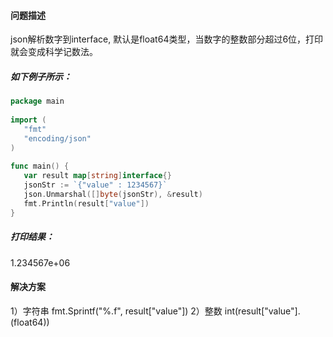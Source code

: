 #### 问题描述
json解析数字到interface, 默认是float64类型，当数字的整数部分超过6位，打印就会变成科学记数法。

##### 如下例子所示：
```go
package main
 
import (
   "fmt"
   "encoding/json"
)
 
func main() {
   var result map[string]interface{}
   jsonStr := `{"value" : 1234567}`
   json.Unmarshal([]byte(jsonStr), &result)
   fmt.Println(result["value"])
}
```
##### 打印结果：
1.234567e+06

#### 解决方案
1）字符串
  fmt.Sprintf("%.f", result["value"])
2）整数
  int(result["value"].(float64))